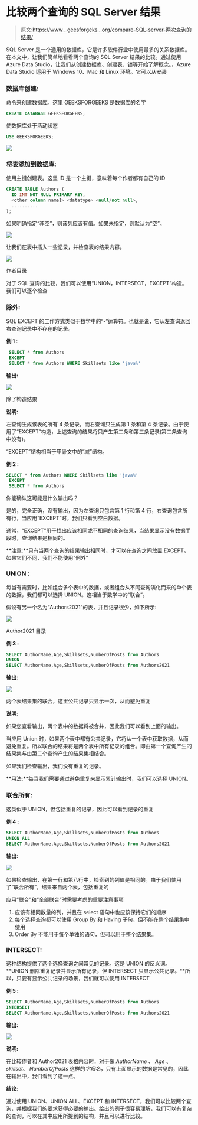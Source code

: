 # 比较两个查询的 SQL Server 结果

> 原文:[https://www . geesforgeks . org/compare-SQL-server-两次查询的结果/](https://www.geeksforgeeks.org/compare-sql-server-results-of-two-queries/)

SQL Server 是一个通用的数据库，它是许多软件行业中使用最多的关系数据库。在本文中，让我们简单地看看两个查询的 SQL Server 结果的比较。通过使用 Azure Data Studio，让我们从创建数据库、创建表、锁等开始了解概念。，Azure Data Studio 适用于 Windows 10、Mac 和 Linux 环境。它可以从安装

### **数据库创建:**

命令来创建数据库。这里 GEEKSFORGEEKS 是数据库的名字

```sql
CREATE DATABASE GEEKSFORGEEKS;
```

使数据库处于活动状态

```sql
USE GEEKSFORGEEKS;
```

![](img/dcd29141940e1513d8bb48449431d74a.png)

### **将表添加到数据库:**

使用主键创建表。这里 ID 是一个主键，意味着每个作者都有自己的 ID

```sql
CREATE TABLE Authors (
  ID INT NOT NULL PRIMARY KEY,
  <other column name1> <datatype> <null/not null>,
  ..........
);
```

如果明确指定“非空”，则该列应该有值。如果未指定，则默认为“空”。

![](img/046d614be44a35ab2916e8ded89882e1.png)

让我们在表中插入一些记录，并检查表的结果内容。

![](img/bbbe1ab4364f2c51dcf637d7ee48c950.png)

作者目录

对于 SQL 查询的比较，我们可以使用“UNION，INTERSECT，EXCEPT”构造。我们可以逐个检查

### **除外:**

SQL EXCEPT 的工作方式类似于数学中的“-”运算符。也就是说，它从左查询返回右查询记录中不存在的记录。

**例 1 :**

```sql
 SELECT * from Authors 
 EXCEPT
 SELECT * from Authors WHERE Skillsets like 'java%' 
```

**输出:**

![](img/99dd6cb19a69b974584cd42560fc67f0.png)

除了构造结果

**说明:**

左查询生成该表的所有 4 条记录，而右查询只生成第 1 条和第 4 条记录。由于使用了“EXCEPT”构造，上述查询的结果将只产生第二条和第三条记录(第二条查询中没有)。

“EXCEPT”结构相当于甲骨文中的“减”结构。

**例 2 :**

```sql
SELECT * from Authors WHERE Skillsets like 'java%'  
 EXCEPT
 SELECT * from Authors 
```

你能确认这可能是什么输出吗？

是的，完全正确，没有输出，因为左查询只包含第 1 行和第 4 行，右查询包含所有行，当应用“EXCEPT”时，我们只看到空白数据。

通常，“EXCEPT”用于找出应该相同或不相同的查询结果，当结果显示没有数据手段时，查询结果是相同的。

**注意:**只有当两个查询的结果输出相同时，才可以在查询之间放置 EXCEPT。如果它们不同，我们不能使用“例外”

### **UNION :**

每当有需要时，比如组合多个表中的数据，或者组合从不同查询演化而来的单个表的数据，我们都可以选择 UNION。这相当于数学中的“联合”。

假设有另一个名为“Authors2021”的表，并且记录很少，如下所示:

![](img/24708924293c999257545e2c1a52c16c.png)

Author2021 目录

**例 3 :**

```sql
SELECT AuthorName,Age,Skillsets,NumberOfPosts from Authors   
UNION
SELECT AuthorName,Age,Skillsets,NumberOfPosts from Authors2021
```

**输出:**

![](img/b7335c897271a9828c2d9bf775210694.png)

两个表结果集的联合，这里公共记录只显示一次，从而避免重复

**说明:**

如果您查看输出，两个表中的数据将被合并，因此我们可以看到上面的输出。

当应用 Union 时，如果两个表中都有公共记录，它将从一个表中获取数据，从而避免重复。所以联合的结果将是两个表中所有记录的组合。即由第一个查询产生的结果集与由第二个查询产生的结果集相结合。

如果我们检查输出，我们没有重复的记录。

**用法:**每当我们需要通过避免重复来显示累计输出时，我们可以选择 UNION。

### **联合所有:**

这类似于 UNION，但包括重复的记录，因此可以看到记录的重复

**例 4 :**

```sql
SELECT AuthorName,Age,Skillsets,NumberOfPosts from Authors    
UNION ALL
SELECT AuthorName,Age,Skillsets,NumberOfPosts from Authors2021
```

**输出:**

![](img/3d6f0e5650539ed74a256d57bff68cba.png)

如果检查输出，在第一行和第八行中，检索到的列值是相同的。由于我们使用了“联合所有”，结果来自两个表，包括重复的

应用“联合”和“全部联合”时需要考虑的重要注意事项

1.  应该有相同数量的列，并且在 select 语句中也应该保持它们的顺序
2.  每个选择查询都可以使用 Group By 和 Having 子句，但不能在整个结果集中使用
3.  Order By 不能用于每个单独的语句，但可以用于整个结果集。

### **INTERSECT:**

这种结构提供了两个选择查询之间常见的记录。这是 UNION 的反义词。 **UNION 删除重复记录并显示所有记录，但 INTERSECT 只显示公共记录。**所以，只要有显示公共记录的场景，我们就可以使用 INTERSECT

**例 5 :**

```sql
SELECT AuthorName,Age,Skillsets,NumberOfPosts from Authors    
INTERSECT
SELECT AuthorName,Age,Skillsets,NumberOfPosts from Authors2021
```

**输出:**

![](img/21567c7a769881c3e6b7cf7195d462eb.png)

**说明:**

在比较作者和 Author2021 表格内容时，对于像 *AuthorName* 、 *Age* 、*skillset*、 *NumberOfPosts* 这样的*字段名*，只有上面显示的数据是常见的，因此在输出中，我们看到了这一点。

**结论:**

通过使用 UNION、UNION ALL、EXCEPT 和 INTERSECT，我们可以比较两个查询，并根据我们的要求获得必要的输出。给出的例子很容易理解，我们可以有复杂的查询，可以在其中应用所提到的结构，并且可以进行比较。